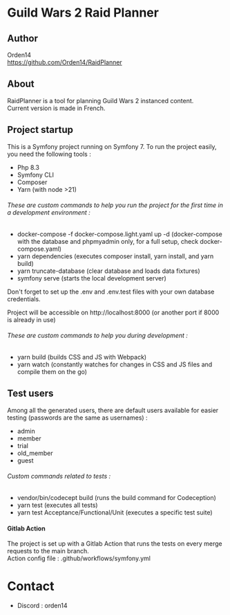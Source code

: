 # Guild Wars 2 Raid Planner

## Author
Orden14  
https://github.com/Orden14/RaidPlanner

## About
RaidPlanner is a tool for planning Guild Wars 2 instanced content.  
Current version is made in French.

## Project startup
This is a Symfony project running on Symfony 7. To run the project easily, you need the following tools :
- Php 8.3
- Symfony CLI
- Composer
- Yarn (with node >21)

###### These are custom commands to help you run the project for the first time in a development environment :
- docker-compose -f docker-compose.light.yaml up -d (docker-compose with the database and phpmyadmin only, for a full setup, check docker-compose.yaml)
- yarn dependencies (executes composer install, yarn install, and yarn build)
- yarn truncate-database (clear database and loads data fixtures)
- symfony serve (starts the local development server)

Don't forget to set up the .env and .env.test files with your own database credentials.

Project will be accessible on http://localhost:8000  (or another port if 8000 is already in use)

###### These are custom commands to help you during development :
- yarn build (builds CSS and JS with Webpack)
- yarn watch (constantly watches for changes in CSS and JS files and compile them on the go)

## Test users
Among all the generated users, there are default users available for easier testing (passwords are the same as usernames) :
- admin
- member
- trial
- old_member
- guest

###### Custom commands related to tests :
- vendor/bin/codecept build (runs the build command for Codeception)
- yarn test (executes all tests)
- yarn test Acceptance/Functional/Unit (executes a specific test suite)

#### Gitlab Action
The project is set up with a Gitlab Action that runs the tests on every merge requests to the main branch.  
Action config file : .github/workflows/symfony.yml

# Contact
* Discord : orden14
